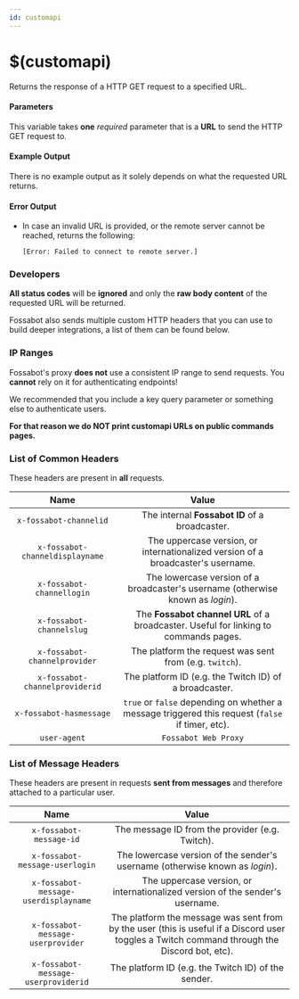 ```yaml
---
id: customapi
---
```


# $(customapi)

Returns the response of a HTTP GET request to a specified URL.

#### Parameters

This variable takes **one** *required* parameter that is a **URL** to send the HTTP GET request to.

#### Example Output

There is no example output as it solely depends on what the requested URL returns.

#### Error Output

* In case an invalid URL is provided, or the remote server cannot be reached, returns the following:

    ```
    [Error: Failed to connect to remote server.]
    ```

### Developers

**All status codes** will be **ignored** and only the **raw body content** of the requested URL will be returned.

Fossabot also sends multiple custom HTTP headers that you can use to build deeper integrations, a list of them can be found below.

### IP Ranges

Fossabot's proxy **does not** use a consistent IP range to send requests. You **cannot** rely on it for authenticating endpoints!

We recommended that you include a key query parameter or something else to authenticate users.

**For that reason we do NOT print customapi URLs on public commands pages.**

### List of Common Headers

These headers are present in **all** requests.

|              Name               |                                             Value                                                |
| :-----------------------------: | :----------------------------------------------------------------------------------------------: |
|     `x-fossabot-channelid`      |                          The internal **Fossabot ID** of a broadcaster.                          |
| `x-fossabot-channeldisplayname` |        The uppercase version, or internationalized version of a broadcaster's username.          |
|    `x-fossabot-channellogin`    |         The lowercase version of a broadcaster's username (otherwise known as *login*).          |
|    `x-fossabot-channelslug`     |       The **Fossabot channel URL** of a broadcaster. Useful for linking to commands pages.       |
|  `x-fossabot-channelprovider`   |                     The platform the request was sent from (e.g. `twitch`).                      |
| `x-fossabot-channelproviderid`  |                      The platform ID (e.g. the Twitch ID) of a broadcaster.                      |
|     `x-fossabot-hasmessage`     | `true` or `false` depending on whether a message triggered this request (`false` if timer, etc). |
|          `user-agent`           |                                      `Fossabot Web Proxy`                                        |

### List of Message Headers

These headers are present in requests **sent from messages** and therefore attached to a particular user.

|                 Name                 |                                                                    Value                                                                     |
| :----------------------------------: | :------------------------------------------------------------------------------------------------------------------------------------------: |
|       `x-fossabot-message-id`        |                                                 The message ID from the provider (e.g. Twitch).                                              |
|    `x-fossabot-message-userlogin`    |                                The lowercase version of the sender's username (otherwise known as *login*).                                  |
| `x-fossabot-message-userdisplayname` |                                The uppercase version, or internationalized version of the sender's username.                                 |
|  `x-fossabot-message-userprovider`   | The platform the message was sent from by the user (this is useful if a Discord user toggles a Twitch command through the Discord bot, etc). |
| `x-fossabot-message-userproviderid`  |                                               The platform ID (e.g. the Twitch ID) of the sender.                                            |
